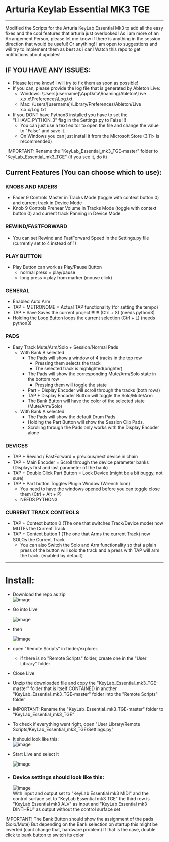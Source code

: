 # Arturia Keylab Essential MK3 TGE
------------------------------------

Modified the Scripts for the Arturia KeyLab Essential Mk3 to add all the easy fixes and the cool features that arturia just overlooked! 
As i am more of an Arrangement Person, please let me know if there is anything in the session direction that would be useful! 
Or anything! I am open to suggestions and will try to implement them as best as i can!
Watch this repo to get notifictions about updates!


## IF YOU HAVE ANY ISSUES:
- Please let me know! I will try to fix them as soon as possible!
- If you can, please provide the log file that is generated by Ableton Live:
  - Windows:  \Users\[username]\AppData\Roaming\Ableton\Live x.x.x\Preferences\Log.txt
  - Mac:  /Users/[username]/Library/Preferences/Ableton/Live x.x.x/Log.txt
- If you DONT have Python3 installed you have to set the "I_HAVE_PYTHON_3" flag in the Settings.py to False !!!
  - You can just use a text editor to open the file and change the value to "False" and save it.
  - On Windows you can just install it from the Microsoft Store (3.11> is recommended)
 
-IMPORTANT: Rename the "KeyLab_Essential_mk3_TGE-master" folder to "KeyLab_Essential_mk3_TGE" (if you see it, do it)



## Current Features (You can choose which to use):


### KNOBS AND FADERS
- Fader 9 Controls Master in Tracks Mode (toggle with context button 0) and current track in Device Mode
- Knob 9 Controls Prehear Volume in Tracks Mode (toggle with context button 0) and current track Panning in Device Mode

### REWIND/FASTFORWARD
- You can set Rewind and FastForward Speed in the Settings.py file (currently set to 4 instead of 1)

### PLAY BUTTON
- Play Button can work as Play/Pause Button 
  - normal press = play/pause
  - long press = play from marker (mouse click)

### GENERAL
- Enabled Auto Arm
- TAP + METRONOME = Actual TAP functionality (for setting the tempo)
- TAP + Save Saves the current project!!!!!!! (Ctrl + S) (needs python3)
- Holding the Loop Button loops the current selection (Ctrl + L) (needs python3)


### PADS
- Easy Track Mute/Arm/Solo + Session/Normal Pads
  - With Bank B selected
    - The Pads will show a window of 4 tracks in the top row
      - Pressing them selects the track
      - The selected track is highlighted(brighter)
    - The Pads will show the corresponding Mute/Arm/Solo state in the bottom row
      - Pressing them will toggle the state
    - Part + Display Encoder will scroll through the tracks (both rows)
    - TAP + Display Encoder Button will toggle the Solo/Mute/Arm 
    - The Bank Button will have the color of the selected state (Mute/Arm/Solo)
  - With Bank A selected
    - The Pads will show the default Drum Pads 
    - Holding the Part Button will show the Session Clip Pads.
    - Scrolling through the Pads only works with the Display Encoder alone

### DEVICES
  - TAP + Rewind / FastForward = previous/next device in chain
  - TAP + Main Encoder = Scroll through the device parameter banks (Displays first and last parameter of the bank)
  - TAP + Double Click Part Button = Lock Device (might be a bit buggy, not sure)  
  - TAP + Part button Toggles Plugin Window (Wrench Icon)
    - You need to have the windows opened before you can toggle close them (Ctrl + Alt + P)
    - NEEDS PYTHON3

### CURRENT TRACK CONTROLS
  - TAP + Context button 0 (The one that switches Track/Device mode) now MUTEs the Current Track
  - TAP + Context button 1 (The one that Arms the current Track) now SOLOs the Current Track
    - You can also Switch the Solo and Arm functionality so that a plain press of the button will solo the track and a press with TAP will arm the track. (enabled by default)


-------------------------


# Install:

- Download the repo as zip  
    ![image](https://github.com/MrMatch246/KeyLab_Essential_mk3_TGE/assets/50702646/10d56113-c67d-4d25-a660-16fdd33b7992) 


- Go into Live

  ![image](https://github.com/MrMatch246/Launchkey_MK3_TGE/assets/50702646/5290bc01-4248-4e5d-9a44-b5f9a80c7d3c)

- then 

  ![image](https://github.com/MrMatch246/Launchkey_MK3_TGE/assets/50702646/559af2d9-a063-437a-b2fe-77be1f838203)

- open "Remote Scripts" in finder/explorer.
  - if there is no "Remote Scripts" folder, create one in the "User Library" folder

- Close Live

- Unzip the downloaded file and copy the "KeyLab_Essential_mk3_TGE-master" folder that is itself CONTAINED in another "KeyLab_Essential_mk3_TGE-master" folder into  the "Remote Scripts" folder
- IMPORTANT: Rename the "KeyLab_Essential_mk3_TGE-master" folder to "KeyLab_Essential_mk3_TGE"
- To check if everything went right, open "User Library/Remote Scripts/KeyLab_Essential_mk3_TGE/Settings.py"
- It should look like this:  
![image](https://github.com/MrMatch246/KeyLab_Essential_mk3_TGE/assets/50702646/eba80adf-e9c6-4da0-8ca7-49cc82a475e7)



  
- Start Live and select it 

  ![image](https://github.com/MrMatch246/KeyLab_Essential_mk3_TGE/assets/50702646/a3a87514-af62-4248-8688-7fcafd98aeb9)

- ### Device settings should look like this:

    ![image](https://github.com/MrMatch246/KeyLab_Essential_mk3_TGE/assets/50702646/187ef3db-4d02-4608-b62f-8691b9d2b66a)  
    With input and output set to "KeyLab Essential mk3 MIDI" and the control surface set to "KeyLab Essential mk3 TGE"
    the third row is "KeyLab Essential mk3 ALV" as input and "KeyLab Essential mk3 DINTHRU" as output without the control surface set


IMPORTANT!
The Bank Button should show the assignment of the pads (Solo/Mute) But depending on the Bank selection on startup this might be inverted (cant change that, hardware problem)
If that is the case, double click te bank button to switch its color
